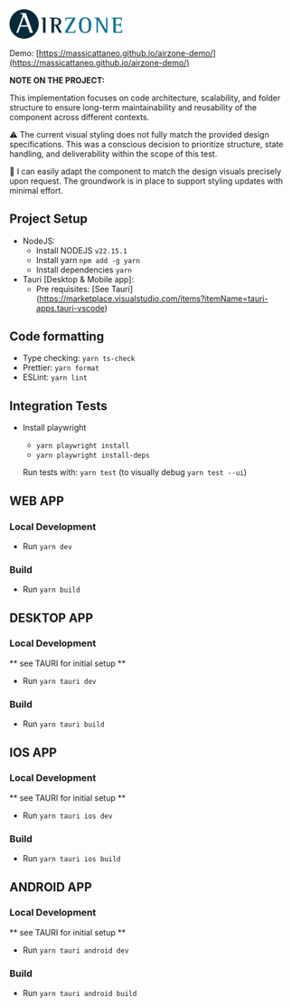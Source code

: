 <img src="./libs/assets/svg/airzone.svg" alt="Logo" width="200" />

Demo: [https://massicattaneo.github.io/airzone-demo/](https://massicattaneo.github.io/airzone-demo/)

**NOTE ON THE PROJECT:**

This implementation focuses on code architecture, scalability, and folder structure to ensure long-term maintainability and reusability of the component across different contexts.

⚠️ The current visual styling does not fully match the provided design specifications. This was a conscious decision to prioritize structure, state handling, and deliverability within the scope of this test.

🎨 I can easily adapt the component to match the design visuals precisely upon request. The groundwork is in place to support styling updates with minimal effort.

## Project Setup

- NodeJS:
  - Install NODEJS `v22.15.1`
  - Install yarn `npm add -g yarn`
  - Install dependencies `yarn`
- Tauri [Desktop & Mobile app]:
  - Pre requisites: [See Tauri] (https://marketplace.visualstudio.com/items?itemName=tauri-apps.tauri-vscode)

## Code formatting

- Type checking: `yarn ts-check`
- Prettier: `yarn format`
- ESLint: `yarn lint`

## Integration Tests

- Install playwright

  - `yarn playwright install`
  - `yarn playwright install-deps`

  Run tests with: `yarn test` (to visually debug `yarn test --ui`)

## WEB APP

### Local Development

- Run `yarn dev`

### Build

- Run `yarn build`

## DESKTOP APP

### Local Development

** see TAURI for initial setup **

- Run `yarn tauri dev`

### Build

- Run `yarn tauri build`

## IOS APP

### Local Development

** see TAURI for initial setup **

- Run `yarn tauri ios dev`

### Build

- Run `yarn tauri ios build`

## ANDROID APP

### Local Development

** see TAURI for initial setup **

- Run `yarn tauri android dev`

### Build

- Run `yarn tauri android build`
